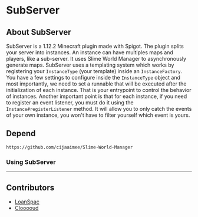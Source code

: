 # SubServer

## About SubServer

SubServer is a 1.12.2 Minecraft plugin made with Spigot. The plugin splits your server into instances. An instance can have multiples maps and players, like a sub-server. It uses Slime World Manager to asynchronously generate maps.
SubServer uses a templating system which works by registering your `InstanceType` (your template) inside an `InstanceFactory`. You have a few settings to configure inside the `InstanceType` object and most importantly, we need to set a runnable that will be executed after the initialization of each instance.
That is your entrypoint to control the behavior of instances. Another important point is that for each instance, if you need to register an event listener, you must do it using the `Instance#registerListener` method. It will allow you to only catch the events of your own instance, you won't have to filter yourself which event is yours.

## Depend

```https://github.com/cijaaimee/Slime-World-Manager```

### Using SubServer

***
## Contributors
- [LoanSpac](https://github.com/LoanSpac)
- [Clooooud](https://github.com/Clooooud)
